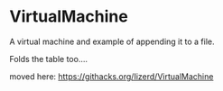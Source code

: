 # VirtualMachine
A virtual machine and example of appending it to a file.

Folds the table too....

moved here: https://githacks.org/Iizerd/VirtualMachine
